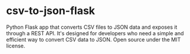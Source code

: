 # csv-to-json-flask
Python Flask app that converts CSV files to JSON data and exposes it through a REST API. It's designed for developers who need a simple and efficient way to convert CSV data to JSON. Open source under the MIT license.
